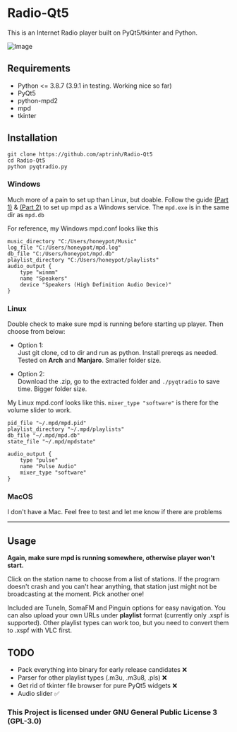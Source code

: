 # Radio-Qt5
This is an Internet Radio player built on PyQt5/tkinter and Python.

![Image](https://imgur.com/KbxW9Qt.png)

## Requirements
- Python <= 3.8.7 (3.9.1 in testing. Working nice so far)
- PyQt5
- python-mpd2
- mpd
- tkinter

## Installation
``` 
git clone https://github.com/aptrinh/Radio-Qt5
cd Radio-Qt5 
python pyqtradio.py
```
### **Windows**
Much more of a pain to set up than Linux, but doable. Follow the guide [(Part 1)](https://www.daangemist.nl/2012/11/16/installing-mpd-on-windows) & [(Part 2)](https://www.daangemist.nl/2012/11/26/run-mpd-as-windows-service) to set up mpd as a Windows service. The ```mpd.exe``` is in the same dir as ```mpd.db```

For reference, my Windows mpd.conf looks like this 
```
music_directory "C:/Users/honeypot/Music"
log_file "C:/Users/honeypot/mpd.log"
db_file "C:/Users/honeypot/mpd.db"
playlist_directory "C:/Users/honeypot/playlists"
audio_output {
    type "winmm"
    name "Speakers"
    device "Speakers (High Definition Audio Device)"
}
```

### **Linux**  
Double check to make sure mpd is running before starting up player. Then choose from below:
- Option 1:  
Just git clone, cd to dir and run as python. Install prereqs as needed. Tested on **Arch** and **Manjaro**. Smaller folder size.

- Option 2:  
Download the .zip, go to the extracted folder and ```./pyqtradio``` to save time. Bigger folder size.

My Linux mpd.conf looks like this. ```mixer_type "software"``` is there for the volume slider to work.

```
pid_file "~/.mpd/mpd.pid"
playlist_directory "~/.mpd/playlists"
db_file "~/.mpd/mpd.db"
state_file "~/.mpd/mpdstate"

audio_output {
    type "pulse"
    name "Pulse Audio"
    mixer_type "software"
}
```

### **MacOS**
I don't have a Mac. Feel free to test and let me know if there are problems

----

## Usage  
**Again, make sure mpd is running somewhere, otherwise player won't start.**

Click on the station name to choose from a list of stations. If the program doesn't crash and you can't hear anything, that station just might not be broadcasting at the moment. Pick another one!

Included are TuneIn, SomaFM and Pinguin options for easy navigation. You can also upload your own URLs under **playlist** format (currently only .xspf is supported). Other playlist types can work too, but you need to convert them to .xspf with VLC first.

## TODO
- Pack everything into binary for early release candidates ❌
- Parser for other playlist types (.m3u, .m3u8, .pls) ❌
- Get rid of tkinter file browser for pure PyQt5 widgets ❌
- Audio slider ✅


### This Project is licensed under GNU General Public License 3 (GPL-3.0)

